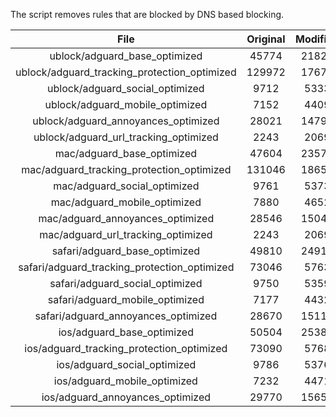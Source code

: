 The script removes rules that are blocked by DNS based blocking.


| File | Original | Modified |
|:----:|:-----:|:-----:|
| ublock/adguard_base_optimized | 45774 | 21820 |
| ublock/adguard_tracking_protection_optimized | 129972 | 17674 |
| ublock/adguard_social_optimized | 9712 | 5333 |
| ublock/adguard_mobile_optimized | 7152 | 4409 |
| ublock/adguard_annoyances_optimized | 28021 | 14791 |
| ublock/adguard_url_tracking_optimized | 2243 | 2069 |
| mac/adguard_base_optimized | 47604 | 23571 |
| mac/adguard_tracking_protection_optimized | 131046 | 18651 |
| mac/adguard_social_optimized | 9761 | 5373 |
| mac/adguard_mobile_optimized | 7880 | 4652 |
| mac/adguard_annoyances_optimized | 28546 | 15043 |
| mac/adguard_url_tracking_optimized | 2243 | 2069 |
| safari/adguard_base_optimized | 49810 | 24917 |
| safari/adguard_tracking_protection_optimized | 73046 | 5763 |
| safari/adguard_social_optimized | 9750 | 5359 |
| safari/adguard_mobile_optimized | 7177 | 4432 |
| safari/adguard_annoyances_optimized | 28670 | 15115 |
| ios/adguard_base_optimized | 50504 | 25380 |
| ios/adguard_tracking_protection_optimized | 73090 | 5768 |
| ios/adguard_social_optimized | 9786 | 5376 |
| ios/adguard_mobile_optimized | 7232 | 4471 |
| ios/adguard_annoyances_optimized | 29770 | 15654 |